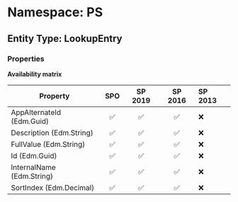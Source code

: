 # Namespace: PS

## Entity Type: LookupEntry

### Properties

**Availability matrix**

Property | SPO | SP 2019 | SP 2016 | SP 2013
----------|:---:|:-------:|:-------:|:-------
AppAlternateId (Edm.Guid) | ✅ | ✅ | ✅ | ❌
Description (Edm.String) | ✅ | ✅ | ✅ | ❌
FullValue (Edm.String) | ✅ | ✅ | ✅ | ❌
Id (Edm.Guid) | ✅ | ✅ | ✅ | ❌
InternalName (Edm.String) | ✅ | ✅ | ✅ | ❌
SortIndex (Edm.Decimal) | ✅ | ✅ | ✅ | ❌